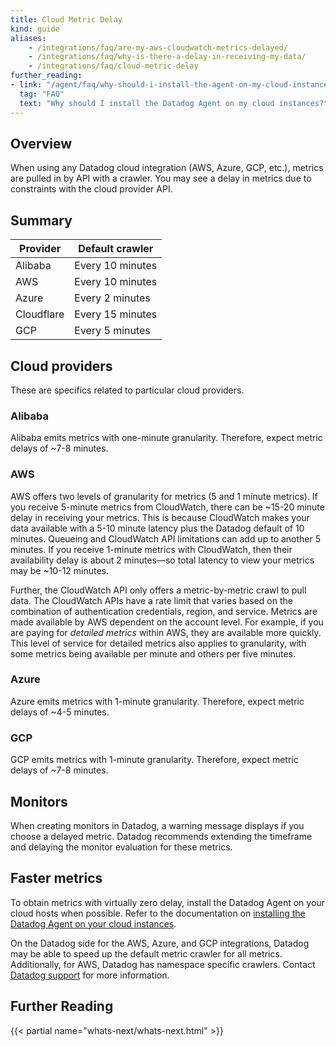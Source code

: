 ```yaml
---
title: Cloud Metric Delay
kind: guide
aliases:
    - /integrations/faq/are-my-aws-cloudwatch-metrics-delayed/
    - /integrations/faq/why-is-there-a-delay-in-receiving-my-data/
    - /integrations/faq/cloud-metric-delay
further_reading:
- link: "/agent/faq/why-should-i-install-the-agent-on-my-cloud-instances/"
  tag: "FAQ"
  text: "Why should I install the Datadog Agent on my cloud instances?"
---
```


## Overview

When using any Datadog cloud integration (AWS, Azure, GCP, etc.), metrics are pulled in by API with a crawler. You may see a delay in metrics due to constraints with the cloud provider API.

## Summary

| Provider   | Default crawler  |
|------------|------------------|
| Alibaba    | Every 10 minutes |
| AWS        | Every 10 minutes |
| Azure      | Every 2 minutes  |
| Cloudflare | Every 15 minutes |
| GCP        | Every 5 minutes  |

## Cloud providers

These are specifics related to particular cloud providers.

### Alibaba

Alibaba emits metrics with one-minute granularity. Therefore, expect metric delays of ~7-8 minutes.

### AWS

AWS offers two levels of granularity for metrics (5 and 1 minute metrics). If you receive 5-minute metrics from CloudWatch, there can be ~15-20 minute delay in receiving your metrics. This is because CloudWatch makes your data available with a 5-10 minute latency plus the Datadog default of 10 minutes. Queueing and CloudWatch API limitations can add up to another 5 minutes. If you receive 1-minute metrics with CloudWatch, then their availability delay is about 2 minutes—so total latency to view your metrics may be ~10-12 minutes.

Further, the CloudWatch API only offers a metric-by-metric crawl to pull data. The CloudWatch APIs have a rate limit that varies based on the combination of authentication credentials, region, and service. Metrics are made available by AWS dependent on the account level. For example, if you are paying for *detailed metrics* within AWS, they are available more quickly. This level of service for detailed metrics also applies to granularity, with some metrics being available per minute and others per five minutes.

### Azure

Azure emits metrics with 1-minute granularity. Therefore, expect metric delays of ~4-5 minutes.

### GCP

GCP emits metrics with 1-minute granularity. Therefore, expect metric delays of ~7-8 minutes.

## Monitors

When creating monitors in Datadog, a warning message displays if you choose a delayed metric. Datadog recommends extending the timeframe and delaying the monitor evaluation for these metrics.

## Faster metrics

To obtain metrics with virtually zero delay, install the Datadog Agent on your cloud hosts when possible. Refer to the documentation on [installing the Datadog Agent on your cloud instances][1].

On the Datadog side for the AWS, Azure, and GCP integrations, Datadog may be able to speed up the default metric crawler for all metrics. Additionally, for AWS, Datadog has namespace specific crawlers. Contact [Datadog support][2] for more information.

## Further Reading

{{< partial name="whats-next/whats-next.html" >}}

[1]: /agent/faq/why-should-i-install-the-agent-on-my-cloud-instances/
[2]: /help/
